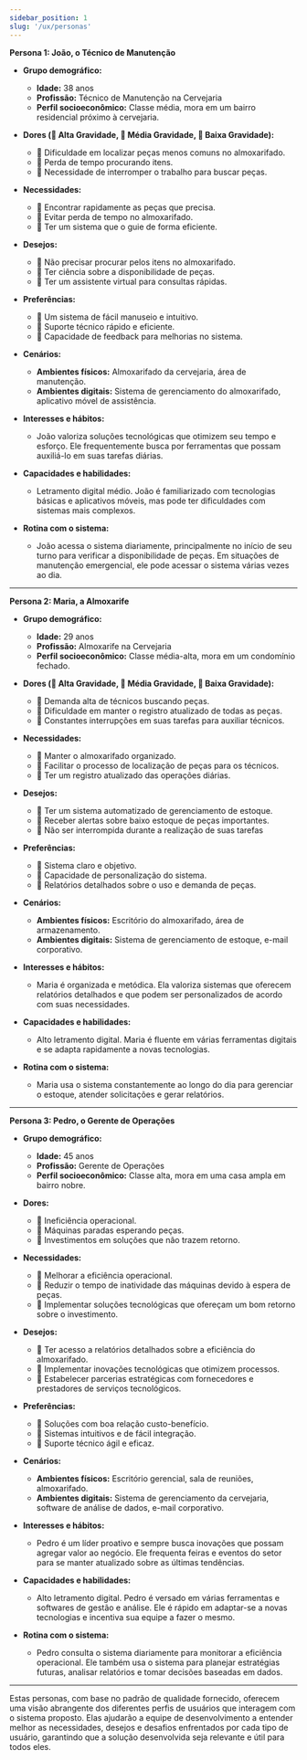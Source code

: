 ```yaml
---
sidebar_position: 1
slug: '/ux/personas'
---
```


**Persona 1: João, o Técnico de Manutenção**

- **Grupo demográfico:** 
  - **Idade:** 38 anos
  - **Profissão:** Técnico de Manutenção na Cervejaria
  - **Perfil socioeconômico:** Classe média, mora em um bairro residencial próximo à cervejaria.

- **Dores (🔴 Alta Gravidade, 🔶 Média Gravidade, 🔵 Baixa Gravidade):**
  - 🔶 Dificuldade em localizar peças menos comuns no almoxarifado.
  - 🔶 Perda de tempo procurando itens.
  - 🔴 Necessidade de interromper o trabalho para buscar peças.

- **Necessidades:**
  - 🔴 Encontrar rapidamente as peças que precisa.
  - 🔶 Evitar perda de tempo no almoxarifado.
  - 🔵 Ter um sistema que o guie de forma eficiente.

- **Desejos:**
  - 🔶 Não precisar procurar pelos itens no almoxarifado.
  - 🔵 Ter ciência sobre a disponibilidade de peças.
  - 🔵 Ter um assistente virtual para consultas rápidas.

- **Preferências:**
  - 🔴 Um sistema de fácil manuseio e intuitivo.
  - 🔶 Suporte técnico rápido e eficiente.
  - 🔵 Capacidade de feedback para melhorias no sistema.

- **Cenários:** 
  - **Ambientes físicos:** Almoxarifado da cervejaria, área de manutenção.
  - **Ambientes digitais:** Sistema de gerenciamento do almoxarifado, aplicativo móvel de assistência.

- **Interesses e hábitos:** 
  - João valoriza soluções tecnológicas que otimizem seu tempo e esforço. Ele frequentemente busca por ferramentas que possam auxiliá-lo em suas tarefas diárias.

- **Capacidades e habilidades:** 
  - Letramento digital médio. João é familiarizado com tecnologias básicas e aplicativos móveis, mas pode ter dificuldades com sistemas mais complexos.

- **Rotina com o sistema:** 
  - João acessa o sistema diariamente, principalmente no início de seu turno para verificar a disponibilidade de peças. Em situações de manutenção emergencial, ele pode acessar o sistema várias vezes ao dia.

---

**Persona 2: Maria, a Almoxarife**

- **Grupo demográfico:** 
  - **Idade:** 29 anos
  - **Profissão:** Almoxarife na Cervejaria
  - **Perfil socioeconômico:** Classe média-alta, mora em um condomínio fechado.

- **Dores (🔴 Alta Gravidade, 🔶 Média Gravidade, 🔵 Baixa Gravidade):**
  - 🔶 Demanda alta de técnicos buscando peças.
  - 🔶 Dificuldade em manter o registro atualizado de todas as peças.
  - 🔴 Constantes interrupções em suas tarefas para auxiliar técnicos.

- **Necessidades:**
  - 🔶 Manter o almoxarifado organizado.
  - 🔶 Facilitar o processo de localização de peças para os técnicos.
  - 🔵 Ter um registro atualizado das operações diárias.

- **Desejos:**
  - 🔴 Ter um sistema automatizado de gerenciamento de estoque.
  - 🔶 Receber alertas sobre baixo estoque de peças importantes.
  - 🔴 Não ser interrompida durante a realização de suas tarefas

- **Preferências:**
  - 🔴 Sistema claro e objetivo.
  - 🔶 Capacidade de personalização do sistema.
  - 🔵 Relatórios detalhados sobre o uso e demanda de peças.

- **Cenários:** 
  - **Ambientes físicos:** Escritório do almoxarifado, área de armazenamento.
  - **Ambientes digitais:** Sistema de gerenciamento de estoque, e-mail corporativo.

- **Interesses e hábitos:** 
  - Maria é organizada e metódica. Ela valoriza sistemas que oferecem relatórios detalhados e que podem ser personalizados de acordo com suas necessidades.

- **Capacidades e habilidades:** 
  - Alto letramento digital. Maria é fluente em várias ferramentas digitais e se adapta rapidamente a novas tecnologias.

- **Rotina com o sistema:** 
  - Maria usa o sistema constantemente ao longo do dia para gerenciar o estoque, atender solicitações e gerar relatórios.

---

**Persona 3: Pedro, o Gerente de Operações**

- **Grupo demográfico:** 
  - **Idade:** 45 anos
  - **Profissão:** Gerente de Operações
  - **Perfil socioeconômico:** Classe alta, mora em uma casa ampla em bairro nobre.

- **Dores:** 
  - 🔴 Ineficiência operacional.
  - 🔶 Máquinas paradas esperando peças.
  - 🔵 Investimentos em soluções que não trazem retorno.

- **Necessidades:**
  - 🔴 Melhorar a eficiência operacional.
  - 🔶 Reduzir o tempo de inatividade das máquinas devido à espera de peças.
  - 🔵 Implementar soluções tecnológicas que ofereçam um bom retorno sobre o investimento.

- **Desejos:**
  - 🔴 Ter acesso a relatórios detalhados sobre a eficiência do almoxarifado.
  - 🔶 Implementar inovações tecnológicas que otimizem processos.
  - 🔵 Estabelecer parcerias estratégicas com fornecedores e prestadores de serviços tecnológicos.

- **Preferências:**
  - 🔴 Soluções com boa relação custo-benefício.
  - 🔶 Sistemas intuitivos e de fácil integração.
  - 🔵 Suporte técnico ágil e eficaz.

- **Cenários:** 
  - **Ambientes físicos:** Escritório gerencial, sala de reuniões, almoxarifado.
  - **Ambientes digitais:** Sistema de gerenciamento da cervejaria, software de análise de dados, e-mail corporativo.

- **Interesses e hábitos:** 
  - Pedro é um líder proativo e sempre busca inovações que possam agregar valor ao negócio. Ele frequenta feiras e eventos do setor para se manter atualizado sobre as últimas tendências.

- **Capacidades e habilidades:** 
  - Alto letramento digital. Pedro é versado em várias ferramentas e softwares de gestão e análise. Ele é rápido em adaptar-se a novas tecnologias e incentiva sua equipe a fazer o mesmo.

- **Rotina com o sistema:** 
  - Pedro consulta o sistema diariamente para monitorar a eficiência operacional. Ele também usa o sistema para planejar estratégias futuras, analisar relatórios e tomar decisões baseadas em dados.

---

Estas personas, com base no padrão de qualidade fornecido, oferecem uma visão abrangente dos diferentes perfis de usuários que interagem com o sistema proposto. Elas ajudarão a equipe de desenvolvimento a entender melhor as necessidades, desejos e desafios enfrentados por cada tipo de usuário, garantindo que a solução desenvolvida seja relevante e útil para todos eles.